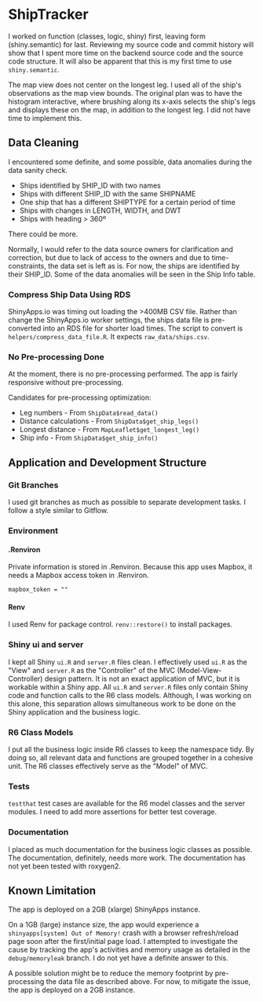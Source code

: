 
# ShipTracker

<!-- badges: start -->
<!-- badges: end -->

I worked on function (classes, logic, shiny) first, leaving form (shiny.semantic) for last. Reviewing my source code and commit history will show that I spent more time on the backend source code and the source code structure. It will also be apparent that this is my first time to use `shiny.semantic`.

The map view does not center on the longest leg. I used all of the ship's observations as the map view bounds. The original plan was to have the histogram interactive, where brushing along its x-axis selects the ship's legs and displays these on the map, in addition to the longest leg. I did not have time to implement this.

## Data Cleaning

I encountered some definite, and some possible, data anomalies during the data sanity check.

* Ships identified by SHIP_ID with two names
* Ships with different SHIP_ID with the same SHIPNAME
* One ship that has a different SHIPTYPE for a certain period of time
* Ships with changes in LENGTH, WIDTH, and DWT
* Ships with heading > 360º

There could be more.

Normally, I would refer to the data source owners for clarification and correction, but due to lack of access to the owners and due to time-constraints, the data set is left as is. For now, the ships are identified by their SHIP_ID. Some of the data anomalies will be seen in the Ship Info table.

### Compress Ship Data Using RDS

ShinyApps.io was timing out loading the >400MB CSV file. Rather than change the ShinyApps.io worker settings, the ships data file is pre-converted into an RDS file for shorter load times. The script to convert is `helpers/compress_data_file.R`. It expects `raw_data/ships.csv`.

### No Pre-processing Done

At the moment, there is no pre-processing performed. The app is fairly responsive without pre-processing.

Candidates for pre-processing optimization:

* Leg numbers - From `ShipData$read_data()`
* Distance calculations - From `ShipData$get_ship_legs()`
* Longest distance - From `MapLeaflet$get_longest_leg()`
* Ship info - From `ShipData$get_ship_info()`

## Application and Development Structure

### Git Branches
I used git branches as much as possible to separate development tasks. I follow a style similar to Gitflow.

### Environment

#### .Renviron
Private information is stored in .Renviron. Because this app uses Mapbox, it needs a Mapbox access token in .Renviron.

```
mapbox_token = ""
```

#### Renv
I used Renv for package control. `renv::restore()` to install packages.

### Shiny ui and server
I kept all Shiny `ui.R` and `server.R` files clean. I effectively used `ui.R` as the "View" and `server.R` as the "Controller" of the MVC (Model-View-Controller) design pattern. It is not an exact application of MVC, but it is workable within a Shiny app. All `ui.R` and `server.R` files only contain Shiny code and function calls to the R6 class models. Although, I was working on this alone, this separation allows simultaneous work to be done on the Shiny application and the business logic.

### R6 Class Models
I put all the business logic inside R6 classes to keep the namespace tidy. By doing so, all relevant data and functions are grouped together in a cohesive unit. The R6 classes effectively serve as the "Model" of MVC.

### Tests
`testthat` test cases are available for the R6 model classes and the server modules. I need to add more assertions for better test coverage. 

### Documentation
I placed as much documentation for the business logic classes as possible. The documentation, definitely, needs more work. The documentation has not yet been tested with roxygen2.

## Known Limitation

The app is deployed on a 2GB (xlarge) ShinyApps instance.

On a 1GB (large) instance size, the app would experience a `shinyapps[system] Out of Memory!` crash with a browser refresh/reload page soon after the first/initial page load. I attempted to investigate the cause by tracking the app's activities and memory usage as detailed in the `debug/memoryleak` branch. I do not yet have a definite answer to this.

A possible solution might be to reduce the memory footprint by pre-processing the data file as described above. For now, to mitigate the issue, the app is deployed on a 2GB instance.
